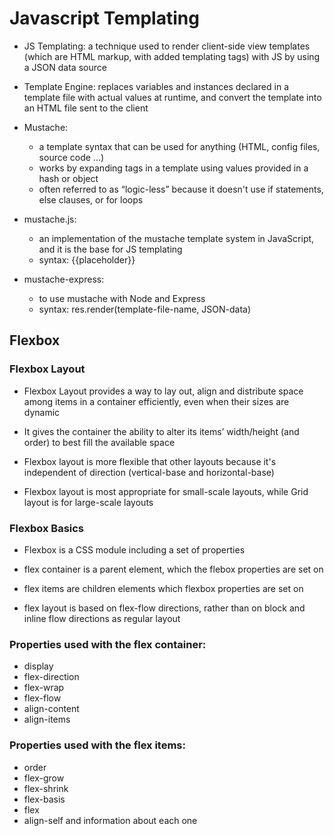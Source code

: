 # Javascript Templating
* JS Templating:
a technique used to render client-side view templates (which are HTML markup, with added templating tags) with JS by using a JSON data source

* Template Engine:
replaces variables and instances declared in a template file with actual values at runtime, and convert the template into an HTML file sent to the client

* Mustache:

   *  a template syntax that can be used for anything (HTML, config files, source code ...)
   * works by expanding tags in a template using values provided in a hash or object
  * often referred to as “logic-less” because it doesn't use if statements, else clauses, or for loops

* mustache.js:

   * an implementation of the mustache template system in JavaScript, and it is the base for JS templating
   * syntax: {{placeholder}}
* mustache-express:

   * to use mustache with Node and Express
   * syntax: res.render(template-file-name, JSON-data)
## Flexbox
### Flexbox Layout
* Flexbox Layout provides a way to lay out, align and distribute space among items in a container efficiently, even when their sizes are dynamic

* It gives the container the ability to alter its items’ width/height (and order) to best fill the available space

* Flexbox layout is more flexible that other layouts because it's independent of direction (vertical-base and horizontal-base)

* Flexbox layout is most appropriate for small-scale layouts, while Grid layout is for large-scale layouts

### Flexbox Basics
* Flexbox is a CSS module including a set of properties

* flex container is a parent element, which the flebox properties are set on

* flex items are children elements which flexbox properties are set on

* flex layout is based on flex-flow directions, rather than on block and inline flow directions as regular layout



### Properties used with the flex container:
* display
* flex-direction
* flex-wrap
* flex-flow
* align-content
* align-items
### Properties used with the flex items:
* order
* flex-grow
* flex-shrink
* flex-basis
* flex
* align-self and information about each one